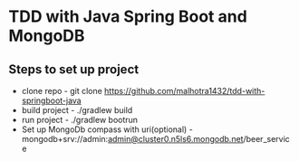 # TDD with Java Spring Boot and MongoDB 

## Steps to set up project 
* clone repo - git clone https://github.com/malhotra1432/tdd-with-springboot-java
* build project - ./gradlew build
* run project - ./gradlew bootrun
* Set up MongoDb compass with uri(optional) - mongodb+srv://admin:admin@cluster0.n5ls6.mongodb.net/beer_service 
